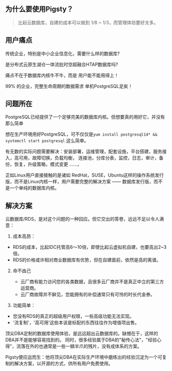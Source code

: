 ## 为什么要使用Pigsty？

> 比起云数据库，自建的成本可以做到 1/8 ~ 1/3，而管理体验要好太多。


## 用户痛点

传统企业，特别是中小企业信息化，需要什么样的数据库?

是分布式云原生湖仓一体流批时空超融合HTAP数据库吗?

痛点不在于数据库内核牛不牛，而是 用户能不能用得上！

99% 的企业，完整生命周期的数据需求 单机PostgreSQL足矣！


## 问题所在

PostgreSQL已经提供了一个足够完美的数据库内核。但想要真的用好它，并没有那么简单

想在生产环境用好PostgreSQL，可不仅仅是`yum install postgresql14* && systemctl start postgresql` 这么简单。

有无数的实际问题需要解决：安装部署，运维管理，配套设施，平台搭建，服务接入，高可用，故障切换，负载均衡， 连接池，分库分表，监控，日志，审计，备份，恢复，升级策略，模式变更 ……，

正如Linux用户直接接触的是诸如 RedHat，SUSE，Ubuntu这样的操作系统发行版，而不是Linux内核一样，用户需要完整的解决方案 —— 数据库发行版，而不是一个单纯的数据库内核。



## 解决方案

云数据库/RDS，是对这个问题的一种回应。但它交出的答卷，远远不足以令人满意：

1. 成本高昂：
  * RDS的成本，比起IDC托管高6～10倍，即使比起云虚拟机自建，也要高出2~3倍。
  * RDS的价格或许相对商业数据库有优势，但在自建面前，依然是高的离谱。

2. 命不由己
   * 云厂商有能力访问您的各类数据，且很多云厂商并不是真正中立的第三方运营商。
   * 云厂商故障并不鲜见，您能拥有的补偿通常只有可怜的时长代金券。
    
3. 功能简单：
  * 您没有RDS的真正的超级用户权限，一些高级功能无法实现。
  * '流复制'，'高可用'这些本该是标配的东西往往作为增值项出售。

顶尖DBA定制的数据库使用体验，是远远超出云数据库的。缺憾在于，这样的DBA并不是能够容易找到的。
同时，很多经验属于DBA的"秘传心法"，"经验心得"，流落在外的也通常是一些一鳞半爪的残片，没有成体系的方案。

Pigsty便应运而生：他将顶尖DBA在实际生产环境中磨练出的经验沉淀为一个可复制的解决方案，以开源的方式，供所有用户免费使用。
